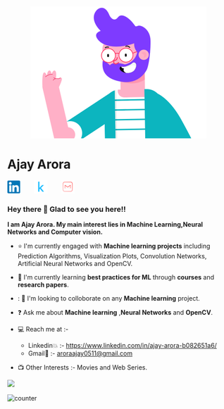 <p align="center">
<img src="https://github.com/Ajay0511/Ajay0511.github.io/blob/master/hi.gif" width="400" />
</p>


# Ajay Arora

[![linkedin](https://github.com/Ajay0511/Ajay0511.github.io/blob/master/Webp.net-resizeimage.png)](https://www.linkedin.com/in/ajay-arora-b082651a6/)&nbsp;&nbsp;&nbsp;&nbsp;&nbsp;&nbsp;&nbsp;
[![kaggle](https://github.com/Ajay0511/Ajay0511.github.io/blob/master/kaggle.png)](https://www.kaggle.com/Ajay0511)&nbsp;&nbsp;&nbsp;&nbsp;&nbsp;&nbsp;&nbsp;
[![mail](https://github.com/Ajay0511/Ajay0511.github.io/blob/master/m1.png)](mailto:aroraajay0511@gmail.com)



### Hey there 👋 Glad to see you here!!

**I am Ajay Arora. My main interest lies in Machine Learning,Neural Networks and Computer vision.**

* :star: I'm currently engaged with **Machine learning projects** including Prediction Algorithms, Visualization Plots, Convolution Networks, Artificial Neural Networks and OpenCV.

* :book: I'm currently learning **best practices for ML** through **courses** and **research papers**.

* : :two_men_holding_hands: I'm looking to colloborate on any **Machine learning** project.

* :question: Ask me about **Machine learning** ,**Neural Networks** and **OpenCV**.

* :computer: Reach me at :-
    * Linkedin:boom: :- https://www.linkedin.com/in/ajay-arora-b082651a6/
    * Gmail:email: :- aroraajay0511@gmail.com

* :tv: Other Interests :- Movies and Web Series.

<p align="left">
<img src="https://github-readme-stats.vercel.app/api?username=Ajay0511&count_private=true&include_all_commits=true&show_icons=true&title_color=0366d6&icon_color=0366d6&text_color=24292e&bg_color=fff" />
</p>
<p><img src="https://komarev.com/ghpvc/?username=Ajay0511" alt="counter" /></p>

